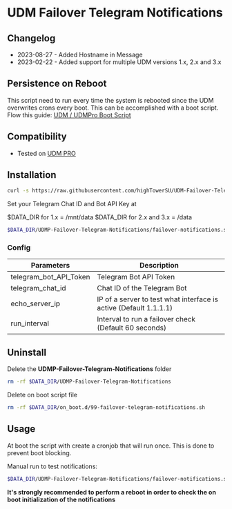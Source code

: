 # UDM Failover Telegram Notifications

## Changelog

- 2023-08-27 - Added Hostname in Message
- 2023-02-22 - Added support for multiple UDM versions 1.x, 2.x and 3.x

## Persistence on Reboot

This script need to run every time the system is rebooted since the UDM overwrites crons every boot.
This can be accomplished with a boot script. Flow this guide: [UDM / UDMPro Boot Script](https://github.com/unifi-utilities/unifios-utilities/tree/main/on-boot-script)

## Compatibility

- Tested on [UDM PRO][amz-udm-pro-url]

## Installation

```bash
curl -s https://raw.githubusercontent.com/highTowerSU/UDM-Failover-Telegram-Notifications/main/install.sh | sh
```

Set your Telegram Chat ID and Bot API Key at

$DATA_DIR for 1.x = /mnt/data
$DATA_DIR for 2.x and 3.x = /data

```bash
$DATA_DIR/UDMP-Failover-Telegram-Notifications/failover-notifications.sh
```

### Config

| Parameters             | Description                                                       |
| ---------------------- | ----------------------------------------------------------------- |
| telegram_bot_API_Token | Telegram Bot API Token                                            |
| telegram_chat_id       | Chat ID of the Telegram Bot                                       |
| echo_server_ip         | IP of a server to test what interface is active (Default 1.1.1.1) |
| run_interval           | Interval to run a failover check (Default 60 seconds)             |

## Uninstall

Delete the **UDMP-Failover-Telegram-Notifications** folder

```bash
rm -rf $DATA_DIR/UDMP-Failover-Telegram-Notifications
```

Delete on boot script file

```bash
rm -rf $DATA_DIR/on_boot.d/99-failover-telegram-notifications.sh
```

## Usage

At boot the script with create a cronjob that will run once. This is done to prevent boot blocking.

Manual run to test notifications:

```bash
$DATA_DIR/UDMP-Failover-Telegram-Notifications/failover-notifications.sh
```

**It's strongly recommended to perform a reboot in order to check the on boot initialization of the notifications**

<!-- --- -->

[amz-udm-pro-url]: https://amzn.to/3J4fezk 'Amazon Unifi UDM Pro'
